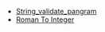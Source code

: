 <ul>
  
  <li> <a href="https://leetcode.com/problems/check-if-the-sentence-is-pangram/">String_validate_pangram</a>
  <li> <a href="https://leetcode.com/problems/roman-to-integer/">Roman To Integer</a>
</ul>

